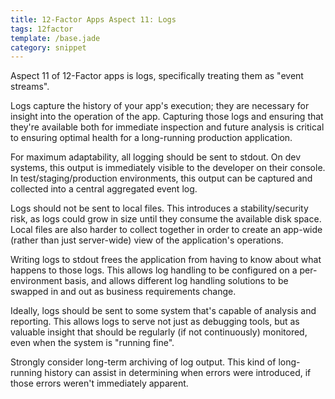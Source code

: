 ```yaml
---
title: 12-Factor Apps Aspect 11: Logs
tags: 12factor
template: /base.jade
category: snippet
---
```


Aspect 11 of 12-Factor apps is logs, specifically treating them as "event streams".

Logs capture the history of your app's execution; they are necessary for insight into the operation of the app. Capturing those logs and ensuring that they're available both for immediate inspection and future analysis is critical to ensuring optimal health for a long-running production application.

For maximum adaptability, all logging should be sent to stdout. On dev systems, this output is immediately visible to the developer on their console. In test/staging/production environments, this output can be captured and collected into a central aggregated event log.

Logs should not be sent to local files. This introduces a stability/security risk, as logs could grow in size until they consume the available disk space. Local files are also harder to collect together in order to create an app-wide (rather than just server-wide) view of the application's operations.

Writing logs to stdout frees the application from having to know about what happens to those logs. This allows log handling to be configured on a per-environment basis, and allows different log handling solutions to be swapped in and out as business requirements change.

Ideally, logs should be sent to some system that's capable of analysis and reporting. This allows logs to serve not just as debugging tools, but as valuable insight that should be regularly (if not continuously) monitored, even when the system is "running fine".

Strongly consider long-term archiving of log output. This kind of long-running history can assist in determining when errors were introduced, if those errors weren't immediately apparent.
